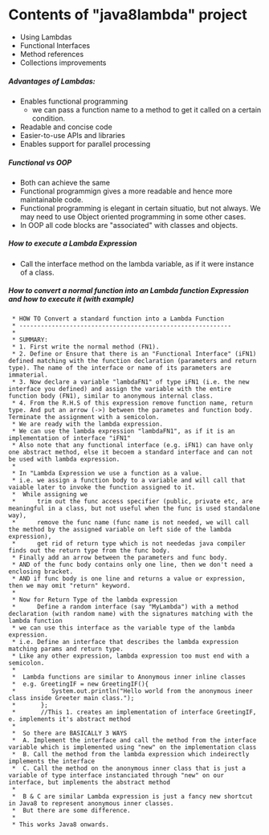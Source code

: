 # Contents of "java8lambda" project
* Using Lambdas
* Functional Interfaces
* Method references
* Collections improvements

##### Advantages of Lambdas:
* Enables functional programming
	* we can pass a function name to a method to get it called on a certain condition.
* Readable and concise code
* Easier-to-use APIs and libraries
* Enables support for parallel processing

##### Functional vs OOP
* Both can achieve the same
* Functional programmign gives a more readable and hence more maintainable code.
* Functional programming is elegant in certain situatio, but not always. We may need to use Object oriented programming in some other cases.
* In OOP all code blocks are "associated" with classes and objects.

##### How to execute a Lambda Expression
* Call the interface method on the lambda variable, as if it were instance of a class.

##### How to convert a normal function into an Lambda function Expression and how to execute it (with example)
	 * HOW TO Convert a standard function into a Lambda Function
	 * ----------------------------------------------------------- 
	 * 
	 * SUMMARY:
	 * 1. First write the normal method (FN1).
	 * 2. Define or Ensure that there is an "Functional Interface" (iFN1) defined matching with the function declaration (parameters and return type). The name of the interface or name of its parameters are immaterial.
	 * 3. Now declare a variable "lambdaFN1" of type iFN1 (i.e. the new interface you defined) and assign the variable with the entire function body (FN1), similar to anonymous internal class.
	 * 4. From the R.H.S of this expression remove function name, return type. And put an arrow (->) between the parametes and function body. Terminate the assignment with a semicolon.
	 * We are ready with the lambda expression.
	 * We can use the lambda expression "lambdaFN1", as if it is an implementation of interface "iFN1"
	 * Also note that any functional interface (e.g. iFN1) can have only one abstract method, else it becoem a standard interface and can not be used with lambda expression.
	 * 
	 * In "Lambda Expression we use a function as a value.
	 * i.e. we assign a function body to a variable and will call that vaiable later to invoke the function assigned to it.
	 * 	While assigning we 
	 * 		trim out the func access specifier (public, private etc, are meaningful in a class, but not useful when the func is used standalone way), 
	 * 		remove the func name (func name is not needed, we will call the method by the assigned variable on left side of the lambda expression), 
	 * 		get rid of return type which is not neededas java compiler finds out the return type from the func body.
	 * Finally add an arrow between the parameters and func body.
	 * AND of the func body contains only one line, then we don't need a enclosing bracket.
	 * AND if func body is one line and returns a value or expression, then we may omit "return" keyword.
	 * 
	 * Now for Return Type of the lambda expression 
	 * 		Define a random interface (say "MyLambda") with a method declaration (with random name) with the signatures matching with the lambda function
	 * we can use this interface as the variable type of the lambda expression.
	 * i.e. Define an interface that describes the lambda expression matching params and return type. 
	 * Like any other expression, lambda expression too must end with a semicolon.
	 * 
	 *  Lambda functions are similar to Anonymous inner inline classes
	 *  e.g. GreetingIF = new GreetingIF(){
	 *  		System.out.println("Hello world from the anonymous ineer class inside Greeter main class.");
	 *  	 };
	 *  	 //This 1. creates an implementation of interface GreetingIF, e. implements it's abstract method  
	 *  
	 *  So there are BASICALLY 3 WAYS
	 *  A. Implement the interface and call the method from the interface variable which is implemented using "new" on the implementation class
	 *  B. Call the method from the lambda expression which indeirectly implements the interface
	 *  C. Call the method on the anonymous inner class that is just a variable of type interface instanciated through "new" on our interface, but implements the abstract method
	 *  
	 *  B & C are similar Lambda expression is just a fancy new shortcut in Java8 to represent anonymous inner classes.
	 *  But there are some difference. 
	 * 
	 * This works Java8 onwards.
	 
